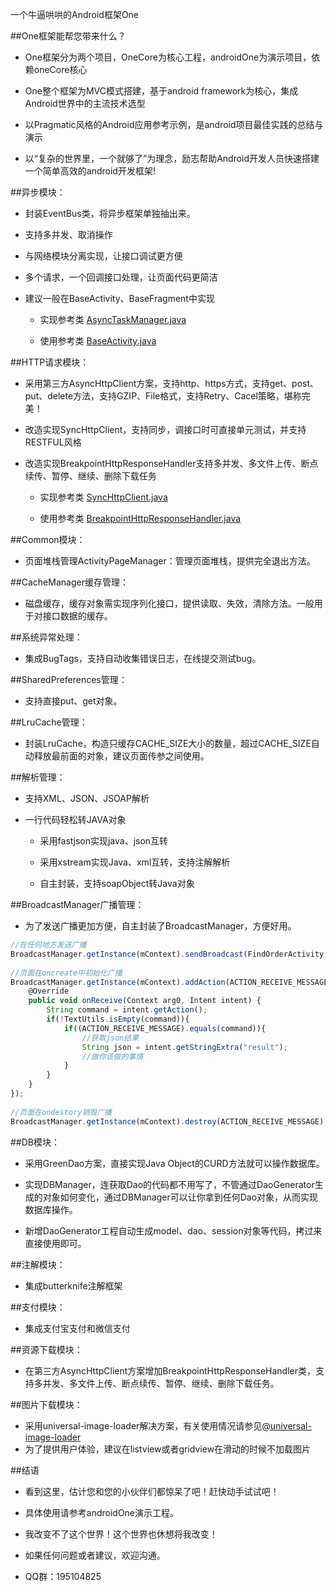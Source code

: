 一个牛逼哄哄的Android框架One

##One框架能帮您带来什么？

* One框架分为两个项目，OneCore为核心工程，androidOne为演示项目，依赖oneCore核心

* One整个框架为MVC模式搭建，基于android framework为核心，集成Android世界中的主流技术选型

* 以Pragmatic风格的Android应用参考示例，是android项目最佳实践的总结与演示

* 以“复杂的世界里，一个就够了”为理念，励志帮助Android开发人员快速搭建一个简单高效的android开发框架!

##异步模块： 

* 封装EventBus类，将异步框架单独抽出来。

* 支持多并发、取消操作

* 与网络模块分离实现，让接口调试更方便

* 多个请求，一个回调接口处理，让页面代码更简洁

* 建议一般在BaseActivity、BaseFragment中实现

	*  实现参考类 [AsyncTaskManager.java](https://github.com/devinhu/androidone/blob/master/oneCore/src/com/sd/core/network/async/AsyncTaskManager.java)

	*  使用参考类 [BaseActivity.java](https://github.com/devinhu/androidone/blob/master/androidOne/src/com/sd/one/activity/BaseActivity.java)


##HTTP请求模块： 
* 采用第三方AsyncHttpClient方案，支持http、https方式，支持get、post、put、delete方法，支持GZIP、File格式，支持Retry、Cacel策略，堪称完美！ 
* 改造实现SyncHttpClient，支持同步，调接口时可直接单元测试，并支持RESTFUL风格
* 改造实现BreakpointHttpResponseHandler支持多并发、多文件上传、断点续传、暂停、继续、删除下载任务

	*  实现参考类 [SyncHttpClient.java](https://github.com/devinhu/androidone/blob/master/oneCore/src/com/sd/core/network/http/SyncHttpClient.java)

	*  使用参考类 [BreakpointHttpResponseHandler.java](https://github.com/devinhu/androidone/blob/master/oneCore/src/com/sd/core/network/http/BreakpointHttpResponseHandler.java)

##Common模块： 
* 页面堆栈管理ActivityPageManager：管理页面堆栈，提供完全退出方法。

##CacheManager缓存管理：
* 磁盘缓存，缓存对象需实现序列化接口，提供读取、失效，清除方法。一般用于对接口数据的缓存。

##系统异常处理：
* 集成BugTags，支持自动收集错误日志，在线提交测试bug。

##SharedPreferences管理：
* 支持直接put、get对象。

##LruCache管理：
* 封装LruCache，构造只缓存CACHE_SIZE大小的数量，超过CACHE_SIZE自动释放最前面的对象，建议页面传参之间使用。

##解析管理：
* 支持XML、JSON、JSOAP解析

* 一行代码轻松转JAVA对象

	*  采用fastjson实现java、json互转

	*  采用xstream实现Java、xml互转，支持注解解析

	*  自主封装，支持soapObject转Java对象

##BroadcastManager广播管理：
* 为了发送广播更加方便，自主封装了BroadcastManager，方便好用。

```javascript
//在任何地方发送广播
BroadcastManager.getInstance(mContext).sendBroadcast(FindOrderActivity.ACTION_RECEIVE_MESSAGE);
 	 
//页面在oncreate中初始化广播
BroadcastManager.getInstance(mContext).addAction(ACTION_RECEIVE_MESSAGE, new BroadcastReceiver(){
	@Override
	public void onReceive(Context arg0, Intent intent) {
		String command = intent.getAction();
		if(!TextUtils.isEmpty(command)){
			if((ACTION_RECEIVE_MESSAGE).equals(command)){
				//获取json结果
				String json = intent.getStringExtra("result");
				//做你该做的事情
			}
		}
	}
});
    
//页面在ondestory销毁广播
BroadcastManager.getInstance(mContext).destroy(ACTION_RECEIVE_MESSAGE);
```

##DB模块： 
* 采用GreenDao方案，直接实现Java Object的CURD方法就可以操作数据库。 

* 实现DBManager，连获取Dao的代码都不用写了，不管通过DaoGenerator生成的对象如何变化，通过DBManager可以让你拿到任何Dao对象，从而实现数据库操作。

* 新增DaoGenerator工程自动生成model、dao、session对象等代码，拷过来直接使用即可。

##注解模块：
* 集成butterknife注解框架

##支付模块：
* 集成支付宝支付和微信支付

##资源下载模块： 
* 在第三方AsyncHttpClient方案增加BreakpointHttpResponseHandler类，支持多并发、多文件上传、断点续传、暂停、继续、删除下载任务。

##图片下载模块： 
* 采用universal-image-loader解决方案，有关使用情况请参见[@universal-image-loader](https://github.com/nostra13/Android-Universal-Image-Loader)
* 为了提供用户体验，建议在listview或者gridview在滑动的时候不加载图片

##结语
* 看到这里，估计您和您的小伙伴们都惊呆了吧！赶快动手试试吧！

* 具体使用请参考androidOne演示工程。

* 我改变不了这个世界！这个世界也休想将我改变！

* 如果任何问题或者建议，欢迎沟通。

* QQ群：195104825
